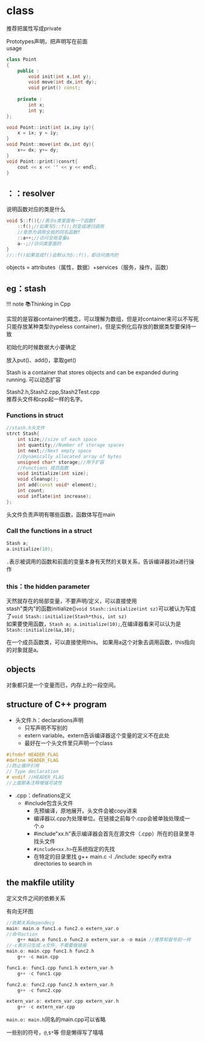 # class
推荐把属性写成private  

Prototypes声明，把声明写在前面  
usage  

```cpp
class Point
{
    public :
        void init(int x,int y);
        void move(int dx,int dy);
        void print() const;
    
    private :
        int x;
        int y;
};

void Point::init(int ix,iny iy){
    x = ix; y = iy;
}
void Point::move(int dx,int dy){
    x+= dx; y+= dy;
}
void Point::print()consrt{
    cout << x << '' << y << endl;
}
```

## ：：resolver
说明函数对应的类是什么  
```cpp
void S::f(){//表示s类里面有一个函数f
    ::f();//如果写S::f();则变成递归调用
    //意思为调用全局的同名函数f
    ::a++;//访问全局变量a
    a--;//访问类里面的
}
//::f()如果变成f()会默认为S::f()，即访问类内的
```
objects = attributes（属性，数据）+services（服务，操作，函数）  

## eg：stash

!!! note
    📚Thinking in Cpp

实现的是容器container的概念，可以理解为数组，但是对container来可以不写死只能存放某种类型(typeless container)，但是实例化后存放的数据类型要保持一致  

初始化的时候数据大小要确定  

放入put()、add()，拿取get()  

Stash is a container that stores objects and can be expanded during running. 可以动态扩容  

Stash2.h,Stash2.cpp,Stash2Test.cpp  
推荐头文件和cpp起一样的名字。 

### Functions in struct
```cpp
//stash.h头文件
strct Stash{
    int size;//size of each space
    int quantity;//Number of storage spaces
    int next;//Next empty space
    //Dynamically allocated array of bytes
    unsigned char* storage;//用于扩容
    //Functions 成员函数
    void initialize(int size);
    void cleanup();
    int add(const void* element);
    int count;
    void inflate(int increase);
};
```
头文件负责声明有哪些函数，函数体写在main  

### Call the functions in a struct
```cpp
Stash a;
a.initialize(10);
```

```.```表示被调用的函数和前面的变量本身有天然的关联关系，告诉编译器对a进行操作  

### this：the hidden parameter  
天然就存在的局部变量，不要声明/定义，可以直接使用  
stash"类内"的函数initialize()```void Stash::initialize(int sz)```可以被认为写成了```void Stash::initialize(Stash*this, int sz)```  
如果要使用函数，```Stash a; a.initialize(10);```,在编译器看来可以认为是```Stash::initialize(&a,10);```  

在一个成员函数类，可以直接使用this。 如果用a这个对象去调用函数，this指向的对象就是a。  

## objects
对象都只是一个变量而已，内存上的一段空间。  

## structure of C++ program
* 头文件.h：declarations声明
    * 只写声明不写别的
    * extern variable。extern告诉编译器这个变量的定义不在此处
    * 最好在一个头文件里只声明一个class


```cpp
#ifndef HEADER_FLAG
#define HEADER_FLAG
//防止循环引用
// Type declaration
# endif //HEADER_FLAG
//上面那条注释增强可读性
```
* .cpp：definations定义
    * #include包含头文件
        * 先预编译，原地展开。头文件会被copy进来
        * 编译器以.cpp为处理单位。在链接之前每个.cpp会被单独处理成一个.o
        * #include"xx.h"表示编译器会首先在源文件（.cpp）所在的目录里寻找头文件
        * ```#include<xx.h>```在系统指定的先找
        * 在特定的目录里找 g++ main.c -l ./include: specify extra directories to search in

## the makfile utility
定义文件之间的依赖关系  

有向无环图  

```cpp
//依赖关系dependecy
main: main.o func1.o func2.o extern_var.o
//命令action
    g++ main.o func1.o func2.o extern_var.o -o main //推荐和冒号前一样
//-c表示只生成.o文件，不需要做链接
main.o: main.cpp func1.h func2.h
    g++ -c main.cpp

func1.o: func1.cpp func1.h extern_var.h
    g++ -c func1.cpp

func2.o: func2.cpp func2.h extern_var.h
    g++ -c func2.cpp

extern_var.o: extern_var.cpp extern_var.h
    g++ -c extern_var.cpp
```

```main.o: main.h```同名的main.cpp可以省略  

一些别的符号，```@```,```$*```等 但是懒得写了嘻嘻  



